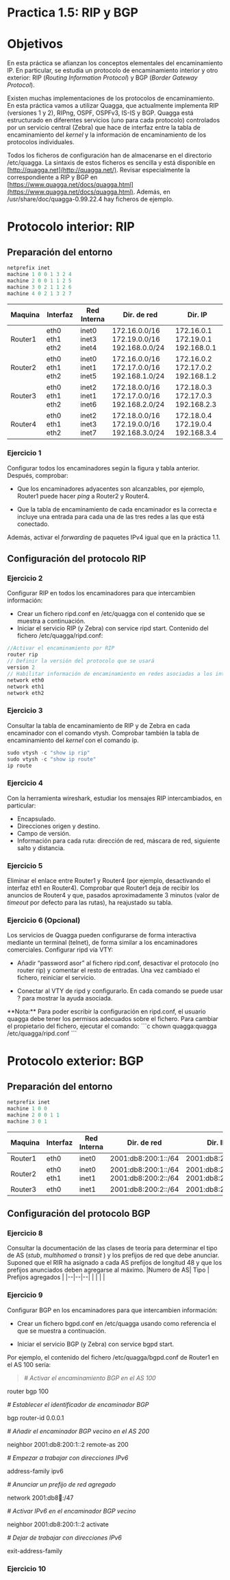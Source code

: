 # Practica 1.5: RIP y BGP

# Objetivos
En esta práctica se afianzan los conceptos elementales del encaminamiento IP. En particular, se estudia un protocolo de encaminamiento interior y otro exterior: RIP (_Routing Information Protocol_) y BGP (_Border Gateway Protocol_).

Existen muchas implementaciones de los protocolos de encaminamiento. En esta práctica vamos a utilizar Quagga, que actualmente implementa RIP (versiones 1 y 2), RIPng, OSPF, OSPFv3, IS-IS y BGP. Quagga está estructurado en diferentes servicios (uno para cada protocolo) controlados por un servicio central (Zebra) que hace de interfaz entre la tabla de encaminamiento del  _kernel_  y la información de encaminamiento de los protocolos individuales.

Todos los ficheros de configuración han de almacenarse en el directorio /etc/quagga. La sintaxis de estos ficheros es sencilla y está disponible en  [http://quagga.net](http://quagga.net/). Revisar especialmente la correspondiente a RIP y BGP en  [https://www.quagga.net/docs/quagga.html](https://www.quagga.net/docs/quagga.html). Además, en /usr/share/doc/quagga-0.99.22.4 hay ficheros de ejemplo.

# Protocolo interior: RIP
## Preparación del entorno
```c
netprefix inet
machine 1 0 0 1 3 2 4
machine 2 0 0 1 1 2 5
machine 3 0 2 1 1 2 6
machine 4 0 2 1 3 2 7
```
|  Maquina | Interfaz | Red Interna | Dir. de red | Dir. IP
|--|--|--|--|--|
| Router1  | eth0 eth1 eth2  | inet0 inet3 inet4 | 172.16.0.0/16 172.19.0.0/16 192.168.0.0/24 | 172.16.0.1 172.19.0.1 192.168.0.1 |
| Router2  | eth0 eth1 eth2  | inet0 inet1 inet5 | 172.16.0.0/16 172.17.0.0/16 192.168.1.0/24 | 172.16.0.2 172.17.0.2 192.168.1.2 |
| Router3  | eth0 eth1 eth2  | inet2 inet1 inet6 | 172.18.0.0/16 172.17.0.0/16 192.168.2.0/24 | 172.18.0.3 172.17.0.3 192.168.2.3 |
| Router4  | eth0 eth1 eth2  | inet2 inet3 inet7 | 172.18.0.0/16 172.19.0.0/16 192.168.3.0/24 | 172.18.0.4 172.19.0.4 192.168.3.4 |

### Ejercicio 1
Configurar todos los encaminadores según la figura y tabla anterior. Después, comprobar:

- Que los encaminadores adyacentes son alcanzables, por ejemplo, Router1 puede hacer  _ping_  a Router2 y Router4.

- Que la tabla de encaminamiento de cada encaminador es la correcta e incluye una entrada para cada una de las tres redes a las que está conectado.

Además, activar el  _forwarding_  de paquetes IPv4 igual que en la práctica 1.1.

## Configuración del protocolo RIP
### Ejercicio 2
Configurar RIP en todos los encaminadores para que intercambien información:
- Crear un fichero ripd.conf en /etc/quagga con el contenido que se muestra a continuación.
- Iniciar el servicio RIP (y Zebra) con service ripd start.
Contenido del fichero /etc/quagga/ripd.conf:
```c
//Activar el encaminamiento por RIP
router rip
// Definir la versión del protocolo que se usará
version 2
// Habilitar información de encaminamiento en redes asociadas a los interfaces
network eth0
network eth1
network eth2
```

### Ejercicio 3
Consultar la tabla de encaminamiento de RIP y de Zebra en cada encaminador con el comando vtysh. Comprobar también la tabla de encaminamiento del  _kernel_  con el comando ip.
```c
sudo vtysh -c "show ip rip"
sudo vtysh -c "show ip route"
ip route
```
### Ejercicio 4
Con la herramienta wireshark, estudiar los mensajes RIP intercambiados, en particular:
- Encapsulado.
- Direcciones origen y destino.
-  Campo de versión.
- Información para cada ruta: dirección de red, máscara de red, siguiente salto y distancia.

### Ejercicio 5
Eliminar el enlace entre Router1 y Router4 (por ejemplo, desactivando el interfaz eth1 en Router4). Comprobar que Router1 deja de recibir los anuncios de Router4 y que, pasados aproximadamente 3 minutos (valor de  _timeout_  por defecto para las rutas), ha reajustado su tabla.

### Ejercicio 6 (Opcional)
Los servicios de Quagga pueden configurarse de forma interactiva mediante un terminal (telnet), de forma similar a los encaminadores comerciales. Configurar ripd vía VTY:

- Añadir “password asor” al fichero ripd.conf, desactivar el protocolo (no router rip) y comentar el resto de entradas. Una vez cambiado el fichero, reiniciar el servicio.

- Conectar al VTY de ripd y configurarlo. En cada comando se puede usar ? para mostrar la ayuda asociada.
<Insertar foto>
**Nota:** Para poder escribir la configuración en ripd.conf, el usuario quagga debe tener los permisos adecuados sobre el fichero. Para cambiar el propietario del fichero, ejecutar el comando:
```c
chown quagga:quagga /etc/quagga/ripd.conf
```

# Protocolo exterior: BGP

## Preparación del entorno
```c
netprefix inet
machine 1 0 0
machine 2 0 0 1 1
machine 3 0 1
```
|  Maquina | Interfaz | Red Interna | Dir. de red | Dir. IP
|--|--|--|--|--|
| Router1  | eth0 | inet0 | 2001:db8:200:1::/64 | 2001:db8:200:1::1 |
| Router2  | eth0 eth1  | inet0 inet1| 2001:db8:200:1::/64 2001:db8:200:2::/64 | 2001:db8:200:1::2  2001:db8:200:2::2 |
| Router3  | eth0 | inet1 | 2001:db8:200:2::/64 | 2001:db8:200:2::3 

## Configuración del protocolo BGP
### Ejercicio 8
Consultar la documentación de las clases de teoría para determinar el tipo de AS (_stub_,  _multihomed_  o  _transit_  ) y los prefijos de red que debe anunciar. Suponed que el RIR ha asignado a cada AS prefijos de longitud 48 y que los prefijos anunciados deben agregarse al máximo.
|Numero de AS| Tipo  | Prefijos agregados |
|--|--|--|
|  |  |  |
### Ejercicio 9
Configurar BGP en los encaminadores para que intercambien información:

- Crear un fichero bgpd.conf en /etc/quagga usando como referencia el que se muestra a continuación.

- Iniciar el servicio BGP (y Zebra) con service bgpd start.

Por ejemplo, el contenido del fichero /etc/quagga/bgpd.conf de Router1 en el AS 100 sería:

> _# Activar el encaminamiento BGP en el AS 100_

router bgp 100

_# Establecer el identificador de encaminador BGP_

bgp router-id 0.0.0.1

_# Añadir el encaminador BGP vecino en el AS 200_

neighbor 2001:db8:200:1::2 remote-as 200

_# Empezar a trabajar con direcciones IPv6_

address-family ipv6

_# Anunciar un prefijo de red agregado_

network 2001:db8:100::/47

_# Activar IPv6 en el encaminador BGP vecino_

neighbor 2001:db8:200:1::2 activate

_# Dejar de trabajar con direcciones IPv6_

exit-address-family

### Ejercicio 10

<!--stackedit_data:
eyJoaXN0b3J5IjpbLTE3NDIxMjkyNl19
-->